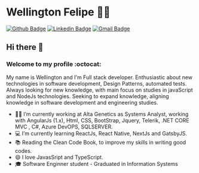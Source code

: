 # Wellington Felipe 👨‍💻

[![Github Badge](https://img.shields.io/badge/-Github-000?style=flat-square&logo=Github&logoColor=white&link=https://github.com/wellingtonfelipi)](https://github.com/wellingtondev)
[![Linkedin Badge](https://img.shields.io/badge/-LinkedIn-blue?style=flat-square&logo=Linkedin&logoColor=white&link=https://www.linkedin.com/in/developer-wellington/)](https://www.linkedin.com/in/developer-wellington/)
[![Gmail Badge](https://img.shields.io/badge/-Gmail-c14438?style=flat-square&logo=Gmail&logoColor=white&link=mailto:wellingtonfdev@gmail.com)](mailto:wellingtonfdev@gmail.com)

## Hi there 👋  
###  Welcome to my profile :octocat:

My name is Wellington and I'm Full stack developer. Enthusiastic about new technologies in software development, Design Patterns, automated tests. Always looking for new knowledge, with main focus on studies in javaScript and NodeJs technologies. Seeking to expand knowledge, aligning knowledge in software development and engineering studies.

- :office_worker: I’m currently working at Alta Genetics as Systems Analyst, working with AngularJs (1.x), Html, CSS, BootStrap, Jquery, Telerik, .NET CORE MVC , C#, Azure DevOPS, SQLSERVER.
- 💻 I’m currently learning ReactJs, React Native, NextJs and GatsbyJS.
- :books: Reading the Clean Code Book, to improve my skills in writing good codes.
- 😄 I love JavasSript and TypeScript.
- 🎓 Software Enginner student - Graduated in Information Systems

<!--
**wellingtondev/wellingtondev** is a ✨ _special_ ✨ repository because its `README.md` (this file) appears on your GitHub profile.

Here are some ideas to get you started:

- 🔭 I’m currently working on Unicorp Informática Industrial with AngularJs (1.x), NodeJs, Oracle Database and Oracle PL/SQL.
- 🌱 I’m currently learning ...
- 👯 I’m looking to collaborate on ...
- 🤔 I’m looking for help with ...
- 💬 Ask me about ...
- 📫 How to reach me: ...
- 😄 Pronouns: ...
- ⚡ Fun fact: ...
-->

